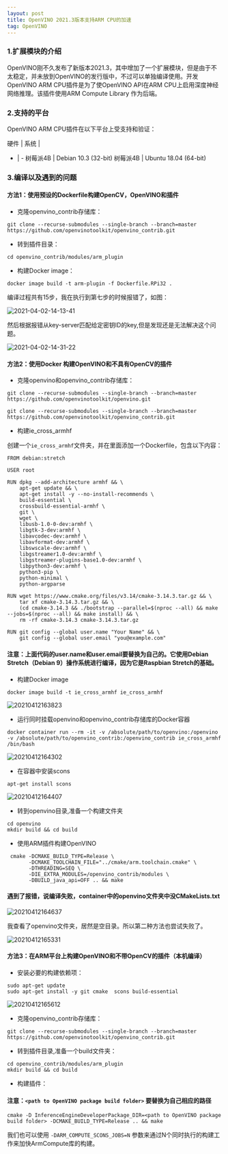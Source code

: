 ```yaml
---
layout: post
title: OpenVINO 2021.3版本支持ARM CPU的加速
tag: OpenVINO
---
```


### 1.扩展模块的介绍

OpenVINO刚不久发布了新版本2021.3，其中增加了一个扩展模块，但是由于不太稳定，并未放到OpenVINO的发行版中，不过可以单独编译使用。开发OpenVINO ARM CPU插件是为了使OpenVINO API在ARM CPU上启用深度神经网络推理。该插件使用ARM Compute Library 作为后端。

### 2.支持的平台

OpenVINO ARM CPU插件在以下平台上受支持和验证：

硬件 | 系统 | 
- | - 
树莓派4B | Debian 10.3 (32-bit)
树莓派4B | Ubuntu 18.04 (64-bit)

### 3.编译以及遇到的问题

#### 方法1：使用预设的Dockerfile构建OpenCV，OpenVINO和插件

- 克隆openvino_contrib存储库：

```
git clone --recurse-submodules --single-branch --branch=master https://github.com/openvinotoolkit/openvino_contrib.git 
```

- 转到插件目录：

```
cd openvino_contrib/modules/arm_plugin
```

- 构建Docker image：

```
docker image build -t arm-plugin -f Dockerfile.RPi32 .
```

编译过程共有15步，我在执行到第七步的时候报错了，如图：

![2021-04-02-14-13-41](https://cdn.jsdelivr.net/gh/luckykang/picture_bed/blogs_images/2021-04-02-14-13-41.png)

然后根据报错从key-server匹配给定密钥ID的key,但是发现还是无法解决这个问题。

![2021-04-02-14-31-22](https://cdn.jsdelivr.net/gh/luckykang/picture_bed/blogs_images/2021-04-02-14-31-22.png)

#### 方法2：使用Docker 构建OpenVINO和不具有OpenCV的插件

- 克隆openvino和openvino_contrib存储库：

```
git clone --recurse-submodules --single-branch --branch=master https://github.com/openvinotoolkit/openvino.git 

git clone --recurse-submodules --single-branch --branch=master https://github.com/openvinotoolkit/openvino_contrib.git 
```

- 构建ie_cross_armhf

创建一个`ie_cross_armhf`文件夹，并在里面添加一个Dockerfile，包含以下内容：

```
FROM debian:stretch

USER root

RUN dpkg --add-architecture armhf && \
    apt-get update && \
    apt-get install -y --no-install-recommends \
    build-essential \
    crossbuild-essential-armhf \
    git \
    wget \
    libusb-1.0-0-dev:armhf \
    libgtk-3-dev:armhf \
    libavcodec-dev:armhf \
    libavformat-dev:armhf \
    libswscale-dev:armhf \
    libgstreamer1.0-dev:armhf \
    libgstreamer-plugins-base1.0-dev:armhf \
    libpython3-dev:armhf \
    python3-pip \
    python-minimal \
    python-argparse

RUN wget https://www.cmake.org/files/v3.14/cmake-3.14.3.tar.gz && \
    tar xf cmake-3.14.3.tar.gz && \
    (cd cmake-3.14.3 && ./bootstrap --parallel=$(nproc --all) && make --jobs=$(nproc --all) && make install) && \
    rm -rf cmake-3.14.3 cmake-3.14.3.tar.gz

RUN git config --global user.name "Your Name" && \
    git config --global user.email "you@example.com"
```
#### 注意：上面代码的user.name和user.email要替换为自己的。它使用Debian Stretch（Debian 9）操作系统进行编译，因为它是Raspbian Stretch的基础。

- 构建Docker image

```
docker image build -t ie_cross_armhf ie_cross_armhf
```

![20210412163823](https://cdn.jsdelivr.net/gh/luckykang/picture_bed/blogs_images/20210412163823.png)

- 运行同时挂载openvino和openvino_contrib存储库的Docker容器

```
docker container run --rm -it -v /absolute/path/to/openvino:/openvino -v /absolute/path/to/openvino_contrib:/openvino_contrib ie_cross_armhf /bin/bash 
```

![20210412164302](https://cdn.jsdelivr.net/gh/luckykang/picture_bed/blogs_images/20210412164302.png)

- 在容器中安装scons
  
```
apt-get install scons
```

![20210412164407](https://cdn.jsdelivr.net/gh/luckykang/picture_bed/blogs_images/20210412164407.png)

- 转到openvino目录,准备一个构建文件夹

```
cd openvino
mkdir build && cd build
```
- 使用ARM插件构建OpenVINO

```
 cmake -DCMAKE_BUILD_TYPE=Release \
       -DCMAKE_TOOLCHAIN_FILE="../cmake/arm.toolchain.cmake" \
       -DTHREADING=SEQ \
       -DIE_EXTRA_MODULES=/openvino_contrib/modules \
       -DBUILD_java_api=OFF .. && make
```

#### 遇到了报错，说编译失败，container中的openvino文件夹中没CMakeLists.txt

![20210412164637](https://cdn.jsdelivr.net/gh/luckykang/picture_bed/blogs_images/20210412164637.png)

我查看了openvino文件夹，居然是空目录。所以第二种方法也尝试失败了。

![20210412165331](https://cdn.jsdelivr.net/gh/luckykang/picture_bed/blogs_images/20210412165331.png)

#### 方法3：在ARM平台上构建OpenVINO和不带OpenCV的插件（本机编译）

- 安装必要的构建依赖项：

```
sudo apt-get update  
sudo apt-get install -y git cmake  scons build-essential
```

![20210412165612](https://cdn.jsdelivr.net/gh/luckykang/picture_bed/blogs_images/20210412165612.png)

- 克隆openvino_contrib存储库：

```
git clone --recurse-submodules --single-branch --branch=master https://github.com/openvinotoolkit/openvino_contrib.git 
```

- 转到插件目录,准备一个build文件夹：

```
cd openvino_contrib/modules/arm_plugin
mkdir build && cd build
```

- 构建插件：

#### 注意：`<path to OpenVINO package build folder>` 要替换为自己相应的路径

```
cmake -D InferenceEngineDeveloperPackage_DIR=<path to OpenVINO package build folder> -DCMAKE_BUILD_TYPE=Release .. && make
```
我们也可以使用 `-DARM_COMPUTE_SCONS_JOBS=N` 参数来通过N个同时执行的构建工作来加快ArmCompute库的构建。

